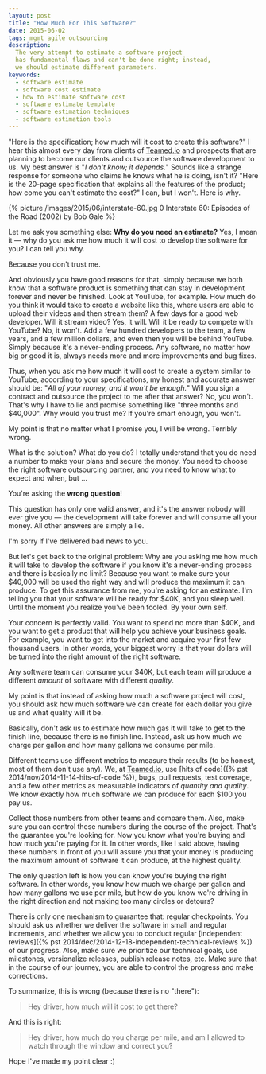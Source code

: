 ```yaml
---
layout: post
title: "How Much For This Software?"
date: 2015-06-02
tags: mgmt agile outsourcing
description:
  The very attempt to estimate a software project
  has fundamental flaws and can't be done right; instead,
  we should estimate different parameters.
keywords:
  - software estimate
  - software cost estimate
  - how to estimate software cost
  - software estimate template
  - software estimation techniques
  - software estimation tools
---
```


"Here is the specification; how much will it cost to create this software?"
I hear this almost every day from clients of [Teamed.io](http://www.teamed.io)
and prospects that are planning to become our clients and outsource the software
development to us. My best answer is "_I don't know; it depends._"
Sounds like a strange response for someone who claims
he knows what he is doing, isn't it? "Here is the 20-page specification
that explains all the features of the product; how come you can't estimate
the cost?" I can, but I won't. Here is why.

<!--more-->

{% picture /images/2015/06/interstate-60.jpg 0 Interstate 60: Episodes of the Road (2002) by Bob Gale %}

Let me ask you something else: **Why do you need an estimate?**
Yes, I mean it &mdash; why do you ask me how much it will cost
to develop the software for you? I can tell you why.

Because you don't trust me.

And obviously you have good reasons for that, simply because we both
know that a software product is something that can stay in development forever
and never be finished. Look at YouTube, for example. How much do you think
it would take to create a website like this, where users are able to
upload their videos and then stream them? A few days for a good web developer.
Will it stream video? Yes, it will. Will it be ready to compete with YouTube?
No, it won't. Add a few hundred developers to the team, a few years, and a
few million dollars, and even then you will be behind YouTube. Simply because
it's a never-ending process. Any software, no matter how big or good it is,
always needs more and more improvements and bug fixes.

Thus, when you ask me how much it will cost to create a system similar
to YouTube, according to your specifications, my honest and accurate answer
should be: "_All of your money, and it won't be enough._" Will you
sign a contract and outsource the project to me after that answer? No, you won't.
That's why I have to lie and promise something like "three months and $40,000".
Why would you trust me? If you're smart enough, you won't.

My point is that no matter what I promise you, I will be wrong. Terribly wrong.

What is the solution? What do you do? I totally understand that you
do need a number to make your plans and secure the money.
You need to choose the right software outsourcing partner, and you
need to know what to expect and when, but ...

You're asking the **wrong question**!

This question has only one valid answer, and it's the answer nobody
will ever give you &mdash; the development will take forever and will
consume all your money. All other answers are simply a lie.

I'm sorry if I've delivered bad news to you.

But let's get back to the original problem: Why are you asking
me how much it will take to develop the software if you know it's a
never-ending process and there is basically no limit? Because you
want to make sure your $40,000 will be used the right way and will
produce the maximum it can produce. To get this assurance from me, you're
asking for an estimate. I'm telling you that your software will be ready
for $40K, and you sleep well. Until the moment you realize you've been
fooled. By your own self.

Your concern is perfectly valid. You want to spend no more than $40K, and you want
to get a product that will help you achieve your business goals. For example,
you want to get into the market and acquire your first few thousand users. In other words,
your biggest worry is that your dollars will be turned into the right amount
of the right software.

Any software team can consume your $40K, but each team will produce a different
_amount_ of software with different _quality_.

My point is that instead of asking how much a software project will cost, you should
ask how much software we can create for each dollar you give us and what
quality will it be.

Basically, don't ask us to estimate how much gas it will take to get
to the finish line, because there is no finish line. Instead, ask us
how much we charge per gallon and how many gallons we consume per mile.

Different teams use different metrics to measure their results
(to be honest, most of them don't use any). We, at
[Teamed.io](http://www.teamed.io), use
[hits of code]({% pst 2014/nov/2014-11-14-hits-of-code %}),
bugs, pull requests, test coverage, and a few other metrics
as measurable indicators of _quantity and quality_. We know exactly how much
software we can produce for each $100 you pay us.

Collect those numbers from other teams and compare them. Also, make sure
you can control these numbers during the course of the project. That's the
guarantee you're looking for. Now you know what you're buying and how
much you're paying for it. In other words, like I said above, having these
numbers in front of you will assure you that your money is producing
the maximum amount of software it can produce, at the highest quality.

The only question left is how you can know you're buying
the right software. In other words, you know how much
we charge per gallon and how many gallons we use per mile, but
how do you know we're driving in the right direction and not making
too many circles or detours?

There is only one mechanism to guarantee that: regular checkpoints.
You should ask us whether we deliver the software in small and regular
increments, and whether we allow you to conduct regular
[independent reviews]({% pst 2014/dec/2014-12-18-independent-technical-reviews %})
of our progress. Also, make sure we prioritize our technical goals,
use milestones, versionalize releases, publish release notes, etc.
Make sure that in the course of our journey, you are able to control
the progress and make corrections.

To summarize, this is wrong (because there is no "there"):

> Hey driver, how much will it cost to get there?

And this is right:

> Hey driver, how much do you charge per mile, and
am I allowed to watch through the window and correct you?

Hope I've made my point clear :)
